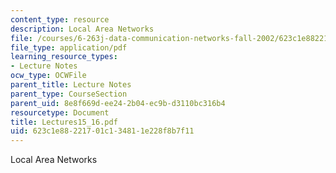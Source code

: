 ```yaml
---
content_type: resource
description: Local Area Networks
file: /courses/6-263j-data-communication-networks-fall-2002/623c1e88221701c134811e228f8b7f11_Lectures15_16.pdf
file_type: application/pdf
learning_resource_types:
- Lecture Notes
ocw_type: OCWFile
parent_title: Lecture Notes
parent_type: CourseSection
parent_uid: 8e8f669d-ee24-2b04-ec9b-d3110bc316b4
resourcetype: Document
title: Lectures15_16.pdf
uid: 623c1e88-2217-01c1-3481-1e228f8b7f11
---
```

Local Area Networks

